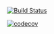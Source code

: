 [![Build Status](https://travis-ci.com/jaxonetic-github/SourcePortal.svg?branch=main)](https://travis-ci.com/jaxonetic-github/Mantras)

[![codecov](https://codecov.io/gh/jaxonetic-github/Mantras/branch/Master/graph/badge.svg?token=f9ed55e0-61be-4fb2-89d2-ff95feb0dea7)](https://codecov.io/gh/jaxonetic-github/Mantras)
